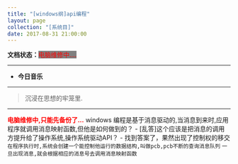 ```yaml
---
title: "[windows纲]api编程"
layout: page
collection: "[系统目]"
date: 2017-08-31 21:00:00
---
```


**文档状态：**<a style="color:red;background-color:gray">电脑维修中....</a>

---
- **今日音乐**

---
> 沉浸在思想的牢笼里.

---



<b style="color:red">电脑维修中,只能先备份了...</b>
windows 编程是基于消息驱动的,当消息到来时,应用程序就调用消息映射函数,但他是如何做到的？
    - [乱答]这个应该是把消息的调用方提升给了操作系统,操作系统驱动API？
    - 找到答案了，果然出现了控制权的移交
    `在程序执行时,系统会创建一个能控制他运行的数据结构,叫做pcb,pcb不断的查询消息队列`
    `一旦出现消息,就会根据相应的消息号去调用消息映射函数`

